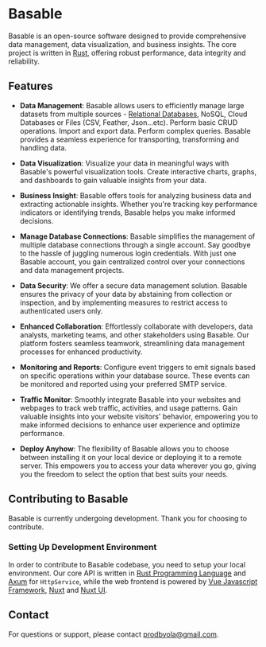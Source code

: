# Basable

Basable is an open-source software designed to provide comprehensive data management, data visualization, and business insights. The core project is written in [Rust](https://www.rust-lang.org/), offering robust performance, data integrity and reliability.

## Features

- **Data Management**: Basable allows users to efficiently manage large datasets from multiple sources - [Relational Databases](https://www.oracle.com/ng/database/what-is-a-relational-database/#:~:text=In%20a%20relational%20database%2C%20each,the%20relationships%20among%20data%20points.), NoSQL, Cloud Databases or Files (CSV, Feather, Json...etc). Perform basic CRUD operations. Import and export data. Perform complex queries. Basable provides a seamless experience for transporting, transforming and handling data.

- **Data Visualization**: Visualize your data in meaningful ways with Basable's powerful visualization tools. Create interactive charts, graphs, and dashboards to gain valuable insights from your data.

- **Business Insight**: Basable offers tools for analyzing business data and extracting actionable insights. Whether you're tracking key performance indicators or identifying trends, Basable helps you make informed decisions.

- **Manage Database Connections**: Basable simplifies the management of multiple database connections through a single account. Say goodbye to the hassle of juggling numerous login credentials. With just one Basable account, you gain centralized control over your connections and data management projects.

- **Data Security**: We offer a secure data management solution. Basable ensures the privacy of your data by abstaining from collection or inspection, and by implementing measures to restrict access to authenticated users only.

- **Enhanced Collaboration**: Effortlessly collaborate with developers, data analysts, marketing teams, and other stakeholders using Basable. Our platform fosters seamless teamwork, streamlining data management processes for enhanced productivity.

- **Monitoring and Reports**: Configure event triggers to emit signals based on specific operations within your database source. These events can be monitored and reported using your preferred SMTP service.

- **Traffic Monitor**: Smoothly integrate Basable into your websites and webpages to track web traffic, activities, and usage patterns. Gain valuable insights into your website visitors' behavior, empowering you to make informed decisions to enhance user experience and optimize performance.

- **Deploy Anyhow**: The flexibility of Basable allows you to choose between installing it on your local device or deploying it to a remote server. This empowers you to access your data wherever you go, giving you the freedom to select the option that best suits your needs.

## Contributing to Basable
Basable is currently undergoing development. Thank you for choosing to contribute.

### Setting Up Development Environment

In order to contribute to Basable codebase, you need to setup your local environment. Our core API is written in [Rust Programming Language](https://www.rust-lang.org/) and [Axum](https://github.com/tokio-rs/axum) for `HttpService`, while the web frontend is powered by [Vue Javascript Framework](https://vuejs.org/), [Nuxt](https://nuxt.com/) and [Nuxt UI](https://ui.nuxt.com/getting-started).


## Contact
For questions or support, please contact [prodbyola@gmail.com](mailto:prodbyola@gmail.com).